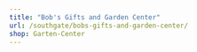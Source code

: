 ```yaml
---
title: "Bob's Gifts and Garden Center"
url: /southgate/bobs-gifts-and-garden-center/
shop: Garten-Center
---
```

